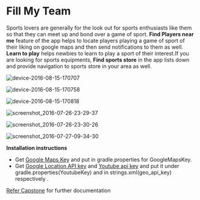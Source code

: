 # Fill My Team


Sports lovers are generally for the look out for sports enthusiasts like them so that they can meet up and bond over a game of sport. **Find Players near me** feature of the app helps to locate players playing a game of sport of their liking on google maps and then send notifications to them as well. **Learn to play** helps newbies to learn to play a sport of their interest.If you are looking for sports equipments, **Find sports store** in the app lists down and provide navigation to sports store in your area as well.

![device-2016-08-15-170707](https://cloud.githubusercontent.com/assets/15085932/17664041/c5df7900-630e-11e6-8077-68e93811f7e2.png)

![device-2016-08-15-170758](https://cloud.githubusercontent.com/assets/15085932/17664036/bfdd7548-630e-11e6-8181-2ad40812a593.png)

![device-2016-08-15-170818](https://cloud.githubusercontent.com/assets/15085932/17664032/bc542296-630e-11e6-8e8f-8ac910deaee9.png)

![screenshot_2016-07-26-23-29-37](https://cloud.githubusercontent.com/assets/15085932/17200976/99dc52c6-54a7-11e6-8235-c8b0fb63a52f.png)

![screenshot_2016-07-26-23-30-26](https://cloud.githubusercontent.com/assets/15085932/17200948/4cc5ad66-54a7-11e6-993c-66e4e1ddad5e.png)

![screenshot_2016-07-27-09-34-30](https://cloud.githubusercontent.com/assets/15085932/17200882/9f25e18a-54a6-11e6-90b9-131f5b7ae379.png)


**Installation instructions**

  * Get [Google Maps Key](https://developers.google.com/maps/documentation/android-api/signup)  and put in gradle.properties for GoogleMapsKey. 
  * Get [Google Location API key](https://developers.google.com/places/android-api/signup) and [Youtube api key](https://developers.google.com/youtube/android/player/register) and put it under gradle.properties(YoutubeKey) and in strings.xml(geo_api_key) respectively .
   
  [Refer Capstone](https://github.com/Ruchita7/Capstone-Project) for further documentation 
